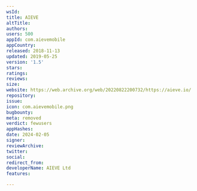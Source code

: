 ```yaml
---
wsId: 
title: AIEVE
altTitle: 
authors: 
users: 500
appId: com.aievemobile
appCountry: 
released: 2018-11-13
updated: 2019-05-25
version: '1.5'
stars: 
ratings: 
reviews: 
size: 
website: https://web.archive.org/web/20220822200732/https://aieve.io/
repository: 
issue: 
icon: com.aievemobile.png
bugbounty: 
meta: removed
verdict: fewusers
appHashes: 
date: 2024-02-05
signer: 
reviewArchive: 
twitter: 
social: 
redirect_from: 
developerName: AIEVE Ltd
features: 

---
```


